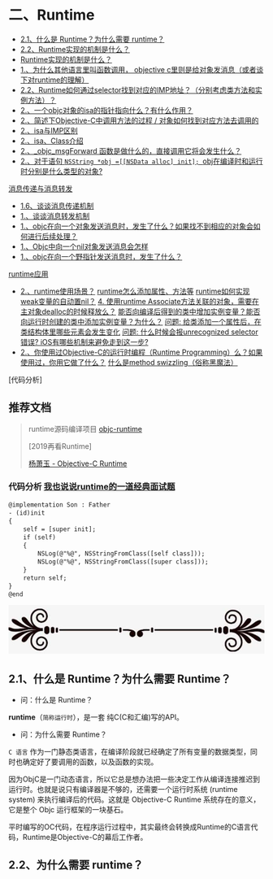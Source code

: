 # 二、Runtime

* [2.1、什么是 Runtime？为什么需要 runtime？](#2.1)
* [2.2、Runtime实现的机制是什么？](#2.2)
* [Runtime实现的机制是什么？]()
* [1.、为什么其他语言里叫函数调用， objective c里则是给对象发消息（或者谈下对runtime的理解）]()
* [2.2、Runtime如何通过selector找到对应的IMP地址？（分别考虑类方法和实例方法）？]()
* [2.、一个objc对象的isa的指针指向什么？有什么作用？]()
* [2.、简述下Objective-C中调用方法的过程 / 对象如何找到对应方法去调用的]()
* [2.、isa与IMP区别]()
* [2.、isa、Class介绍]()
* [2.、_objc_msgForward 函数是做什么的，直接调用它将会发生什么？]()
* [2.、对于语句 `NSString *obj =[[NSData alloc] init]; `obj在编译时和运行时分别是什么类型的对象?]()

[消息传递与消息转发]()

* [1.6、谈谈消息传递机制]()
* [1.、谈谈消息转发机制]()
* [1.、objc在向⼀个对象发送消息时，发⽣了什么？如果找不到相应的对象会如何进行后续处理？]()
* [1.、Objc中向一个nil对象发送消息会怎样]()
* [1.、objc在向⼀个野指针发送消息时，发⽣了什么？]()

[runtime应用]()
* [2.、runtime使用场景？]()
[runtime怎么添加属性、方法等]()
[runtime如何实现weak变量的自动置nil？]()
[4. 使用runtime Associate方法关联的对象，需要在主对象dealloc的时候释放么？]()
[能否向编译后得到的类中增加实例变量？能否向运行时创建的类中添加实例变量？为什么？]()
[问题: 给类添加一个属性后，在类结构体里哪些元素会发生变化]()
[问题: 什么时候会报unrecognized selector错误? iOS有哪些机制来避免走到这一步?]()
* [2.、你使用过Objective-C的运行时编程（Runtime Programming）么？如果使用过，你用它做了什么？]()
[什么是method swizzling（俗称黑魔法）]()

[代码分析]



## 推荐文档

> runtime源码编译项目 [objc-runtime](https://github.com/RetVal/objc-runtime)
>
> [2019再看Runtime]
>
> [杨萧玉 - Objective-C Runtime](http://yulingtianxia.com/blog/2014/11/05/objective-c-runtime/)



### 代码分析 [我也说说runtime的一道经典面试题](https://blog.csdn.net/u010548686/article/details/77017254)

```
@implementation Son : Father  
- (id)init  
{  
    self = [super init];  
    if (self)  
    {  
        NSLog(@"%@", NSStringFromClass([self class]));  
        NSLog(@"%@", NSStringFromClass([super class]));  
    }  
    return self;  
}  
@end  
```



![](media/line.png)



<h2 id="2.1">2.1、什么是 Runtime？为什么需要 Runtime？</h2>

* 问：什么是 Runtime？

**runtime**（`简称运行时`），是一套 纯C(C和汇编)写的API。



* 问：为什么需要 Runtime？

`C 语言` 作为一门静态类语言，在编译阶段就已经确定了所有变量的数据类型，同时也确定好了要调用的函数，以及函数的实现。

因为ObjC是一门动态语言，所以它总是想办法把一些决定工作从编译连接推迟到运行时。也就是说只有编译器是不够的，还需要一个运行时系统 (runtime system) 来执行编译后的代码。这就是 Objective-C Runtime 系统存在的意义，它是整个 Objc 运行框架的一块基石。

平时编写的OC代码，在程序运行过程中，其实最终会转换成Runtime的C语言代码，Runtime是Objective-C的幕后工作者。



<h2 id="2.2">2.2、为什么需要 runtime？</h2>













